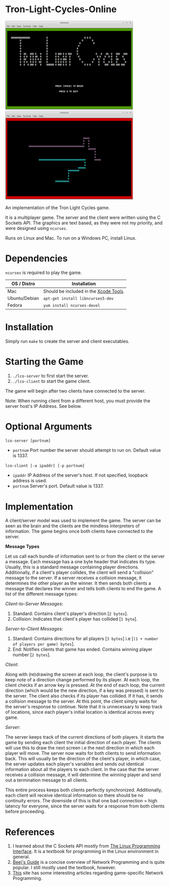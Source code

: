 # Tron-Light-Cycles-Online

![Menu](img/lco_menu.png) ![Gameplay](img/lco_gameplay.png)

An implementation of the Tron Light Cycles game.

It is a multiplayer game.
The server and the client were written using the C Sockets API.
The graphics are text based, as they were not my priority, and were designed using `ncurses`.

Runs on Linux and Mac. To run on a Windows PC, install Linux.

# Dependencies

`ncurses` is required to play the game.

| OS / Distro    | Installation                          |
| -------------- | ------------------------------------- |
| Mac            | Should be included in the [Xcode Tools](https://developer.apple.com/library/mac/documentation/Darwin/Reference/ManPages/man3/ncurses.3x.html).|
| Ubuntu/Debian  | `apt-get install libncurses5-dev`     |
| Fedora         | `yum install ncurses-devel`           |

#  Installation

Simply run `make` to create the server and client executables.

# Starting the Game

1. `./lco-server` to first start the server.
2. `./lco-client` to start the game client.

The game will begin after two clients have connected to the server.

Note: When running client from a different host, you must provide the server host's IP Address. See below.

# Optional Arguments

`lco-server [portnum]`

- `portnum` Port number the server should attempt to run on. Default value is 1337.

`lco-client [-a ipaddr] [-p portnum]`

- `ipaddr` IP Address of the server's host. If not specified, loopback address is used.
- `portnum` Server's port. Default value is 1337.

# Implementation

A client/server model was used to implement the game. The server can be seen as the brain and the clients are the mindless interpreters of information. The game begins once both clients have connected to the server.

**Message Types**

Let us call each bundle of information sent to or from the client or the server a message. Each message has a one byte header that indicates its type. Usually, this is a standard message containing player directions. Additionally, if a client's player collides, the client will send a "collision" message to the server. If a server receives a collision message, it determines the other player as the winner. It then sends both clients a message that declares the winner and tells both clients to end the game. A list of the different message types:

_Client-to-Server Messages_:

1. Standard: Contains client's player's direction [`2 bytes`].
2. Collision: Indicates that client's player has collided [`1 byte`].

_Server-to-Client Messages_:

1. Standard: Contains directions for all players [`3 bytes`] i.e [`(1 + number of players per game) bytes`].
2. End: Notifies clients that game has ended. Contains winning player number [`2 bytes`].

_Client_:

Along with (re)drawing the screen at each loop, the client's purpose is to keep note of a direction change performed by its player. At each loop, the client checks if an arrow key is pressed. At the end of each loop, the current direction (which would be the new direction, if a key was pressed) is sent to the server. The client also checks if its player has collided. If it has, it sends a collision message to the server. At this point, the client simply waits for the server's response to continue.
Note that it is unnecessary to keep track of locations, since each player's initial location is identical across every game.

_Server_:

The server keeps track of the current directions of both players. It starts the game by sending each client the initial direction of each player. The clients will use this to draw the next screen i.e the next direction in which each player will move. The server now waits for both clients to send information back. This will usually be the direction of the client's player, in which case, the server updates each player's variables and sends out identical information about all the players to each client. In the case that the server receives a collision message, it will determine the winning player and send out a termination message to all clients.

This entire process keeps both clients perfectly synchronized. Additionally, each client will receive identical information so there should be no continuity errors. The downside of this is that one bad connection = high latency for everyone, since the server waits for a response from both clients before proceeding.

# References

1. I learned about the C Sockets API mostly from [The Linux Programming Interface](https://www.amazon.com/Linux-Programming-Interface-System-Handbook/dp/1593272200). It is a textbook for programming in the Linux environment in general.
2. [Beej's Guide](http://beej.us/guide/bgnet/) is a concise overview of Network Programming and is quite popular. I still mostly used the textbook, however.
2. [This](http://gafferongames.com/networking-for-game-programmers/) site has some interesting articles regarding game-specific Network Programming.
